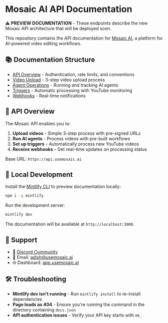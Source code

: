 # Mosaic AI API Documentation

⚠️ **PREVIEW DOCUMENTATION** - These endpoints describe the new Mosaic API architecture that will be deployed soon.

This repository contains the API documentation for [Mosaic AI](https://usemosaic.ai), a platform for AI-powered video editing workflows.

## 📚 Documentation Structure

- [API Overview](overview/introduction.mdx) - Authentication, rate limits, and conventions
- [Video Upload](overview/video-upload.mdx) - 3-step video upload process
- [Agent Operations](overview/agent-operations.mdx) - Running and tracking AI agents
- [Triggers](overview/triggers.mdx) - Automatic processing with YouTube monitoring
- [Webhooks](overview/webhooks.mdx) - Real-time notifications

## 🚀 API Overview

The Mosaic API enables you to:

1. **Upload videos** - Simple 3-step process with pre-signed URLs
2. **Run AI agents** - Process videos with pre-built workflows
3. **Set up triggers** - Automatically process new YouTube videos
4. **Receive webhooks** - Get real-time updates on processing status

Base URL: `https://api.usemosaic.ai`

## 🔧 Local Development

Install the [Mintlify CLI](https://www.npmjs.com/package/mintlify) to preview documentation locally:

```bash
npm i -g mintlify
```

Run the development server:

```bash
mintlify dev
```

The documentation will be available at `http://localhost:3000`.

## 🤝 Support

- 💬 [Discord Community](https://discord.gg/26SAZzBTaP)
- 📧 Email: [adish@usemosaic.ai](mailto:adish@usemosaic.ai)
- 🌐 Dashboard: [app.usemosaic.ai](https://app.usemosaic.ai)

## 🛠️ Troubleshooting

- **Mintlify dev isn't running** - Run `mintlify install` to re-install dependencies
- **Page loads as 404** - Ensure you're running the command in the directory containing `docs.json`
- **API authentication issues** - Verify your API key starts with `mk_`
